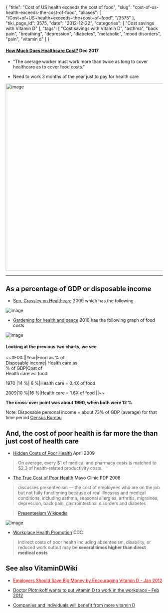 {
    "title": "Cost of US health exceeds the cost of food",
    "slug": "cost-of-us-health-exceeds-the-cost-of-food",
    "aliases": [
        "/Cost+of+US+health+exceeds+the+cost+of+food",
        "/3575"
    ],
    "tiki_page_id": 3575,
    "date": "2012-12-22",
    "categories": [
        "Cost savings with Vitamin D"
    ],
    "tags": [
        "Cost savings with Vitamin D",
        "asthma",
        "back pain",
        "breathing",
        "depression",
        "diabetes",
        "metabolic",
        "mood disorders",
        "pain",
        "vitamin d"
    ]
}


#### [How Much Does Healthcare Cost?](http://www.drbobroberts.com/uncategorized/how-much-does-healthcare-cost/) Dec 2017

   * "The average worker must work more than twice as long to cover healthcare as to cover food costs."

   * Need to work 3 months of the year just to pay for health care

<img src="https://d1bk1kqxc0sym.cloudfront.net/attachments/jpeg/costs-health-and-food.jpg" alt="image" width="600">

---

## As a percentage of GDP or disposable income

* [Sen. Grassley on Healthcare](http://voteforamerica.net/editorials/Comments.aspx?ArticleId=284&ArticleName=Sen.+Grassley+on+Healthcare) 2009 which has the following

<img src="https://d1bk1kqxc0sym.cloudfront.net/attachments/jpeg/direct-cost-of-health-care.jpg" alt="image">

* [Gardening for health and peace](http://www.waldeneffect.org/blog/Gardening_for_health_and_peace/) 2010 has the following graph of food costs

<img src="https://d1bk1kqxc0sym.cloudfront.net/attachments/jpeg/food-at-home-and-away.jpg" alt="image">

#### Looking at the previous two charts, we see

~~#F00:||Year|Food as % of  
  Disposable income| Health care as   
 % of GDP|Cost of   
 Health care vs. food

1970 |14 %| 6 %|Health care = 0.4X of food

2009|10 %|16 %|Health care = 1.6X of food ||~~

 **The cross-over point was about 1990, when both were 12 %** 

Note: Disposable personal income = about 73% of GDP (average) for that time period [Census Bureau](http://www.census.gov/compendia/statab/2011/tables/11s0672.pdf)

## And, the cost of poor health is far more the than just cost of health care

* [Hidden Costs of Poor Health](http://news.thomasnet.com/IMT/2009/04/28/workers-poor-health-far-costlier-than-employers-realize-must-not-focus-on-medical-pharma-costs-alone/) April 2009

> On average, every $1 of medical and pharmacy costs is matched to $2.3 of health-related productivity costs.

* [The True Cost of Poor Health](http://www.hreonline.com/pdfs/05022008Extra_MayoCostOfHealth.pdf) Mayo Clinic PDF 2008

> discusses presenteeism — the cost of employees who are on the job but not fully functioning because of real illnesses and medical conditions, including asthma, seasonal allergies, arthritis, migraines, depression, back pain, gastrointestinal disorders and diabetes

> [Presenteeism Wikipedia](http://en.wikipedia.org/wiki/Presenteeism)

<img src="https://d1bk1kqxc0sym.cloudfront.net/attachments/jpeg/presenteeism.jpg" alt="image">

* [Workplace Health Promotion](http://www.cdc.gov/workplacehealthpromotion/businesscase/reasons/productivity.html) CDC

> Indirect costs of poor health including absenteeism, disability, or reduced work output may be  **several times higher than direct medical costs** 

## See also VitaminDWiki

* <a href="/posts/employers-should-save-big-money-by-encouraging-vitamin-d" style="color: red; text-decoration: underline;" title="This link has an unknown page_id: 2351">Employers Should Save Big Money by Encouraging Vitamin D - Jan 2012</a>

* [Doctor Plotnikoff wants to put vitamin D to work in the workplace – Feb 2012](/posts/doctor-plotnikoff-wants-to-put-vitamin-d-to-work-in-the-workplace)

* [Companies and individuals will benefit from more vitamin D](/posts/companies-and-individuals-will-benefit-from-more-vitamin-d)

<!-- ~tc~ (alias(Off topic Cost of health care now exceeds cost of food in the US)) ~/tc~ -->
